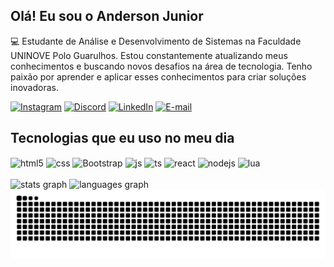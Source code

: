 ## Olá! Eu sou o Anderson Junior
💻 Estudante de Análise e Desenvolvimento de Sistemas na Faculdade UNINOVE Polo Guarulhos.
Estou constantemente atualizando meus conhecimentos e buscando novos desafios na área de tecnologia. Tenho paixão por aprender e aplicar esses conhecimentos para criar soluções inovadoras.

[![Instagram](https://img.shields.io/badge/Instagram-E4405F?style=for-the-badge&logo=instagram&logoColor=white)](https://www.instagram.com/og.anderson.jr/)
[![Discord](https://img.shields.io/badge/Discord-7289DA?style=for-the-badge&logo=discord&logoColor=white)](https://discord.gg/cidadecariocarp)
[![LinkedIn](https://img.shields.io/badge/LinkedIn-0077B5?style=for-the-badge&logo=linkedin&logoColor=white)](https://www.linkedin.com/in/anderson-junior-087857288/)
[![E-mail](https://img.shields.io/badge/Gmail-D14836?style=for-the-badge&logo=gmail&logoColor=white)](mailto:anderson292911@gmail.com)

## Tecnologias que eu uso no meu dia

<div style="display: inline_block">
  <img align="center" alt="html5" src="https://img.shields.io/badge/HTML5-E34F26?style=for-the-badge&logo=html5&logoColor=white" />
  <img align="center" alt="css" src="https://img.shields.io/badge/CSS3-1572B6?style=for-the-badge&logo=css3&logoColor=white" />
  <img align="center" alt="Bootstrap" src="https://img.shields.io/badge/Bootstrap-563D7C?style=for-the-badge&logo=bootstrap&logoColor=white" />
  <img align="center" alt="js" src="https://img.shields.io/badge/JavaScript-F7DF1E?style=for-the-badge&logo=javascript&logoColor=black" />
  <img align="center" alt="ts" src="https://img.shields.io/badge/TypeScript-007ACC?style=for-the-badge&logo=typescript&logoColor=white" />
  <img align="center" alt="react" src="https://img.shields.io/badge/React-20232A?style=for-the-badge&logo=react&logoColor=61DAFB" />
  <img align="center" alt="nodejs" src="https://img.shields.io/badge/Node.js-43853D?style=for-the-badge&logo=node.js&logoColor=white" />
  <img align="center" alt="lua" src="https://img.shields.io/badge/Lua-2C2D72?style=for-the-badge&logo=lua&logoColor=white" />
</div><br/>
<div>
  <img src="https://github-readme-stats.vercel.app/api?username=AndersonJR22&hide_title=false&hide_rank=true&show_icons=true&include_all_commits=true&count_private=true&disable_animations=false&theme=dark&locale=en&hide_border=false&order=1" height="150" alt="stats graph"  />
  <img src="https://github-readme-stats.vercel.app/api/top-langs?username=AndersonJR22&locale=pt-br&hide_title=false&layout=compact&card_width=320&langs_count=5&theme=dark&hide_border=false&order=2" height="150" alt="languages graph"  />
</div>


<picture align="center">
  <source media="(prefers-color-scheme: dark)" srcset="https://raw.githubusercontent.com/AndersonJR22/AndersonJR22/output/github-contribution-grid-snake-dark.svg">
  <source media="(prefers-color-scheme: light)" srcset="https://raw.githubusercontent.com/AndersonJR22/AndersonJR22/output/github-contribution-grid-snake-dark.svg">
  <img align="center" alt="github contribution grid snake animation" src="https://raw.githubusercontent.com/AndersonJR22/AndersonJR22/output/github-contribution-grid-snake.svg">
</picture>
